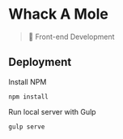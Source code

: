 # Whack A Mole

> 🚧 Front-end Development

## Deployment

Install NPM

```text
npm install
```

Run local server with Gulp

```text
gulp serve
```